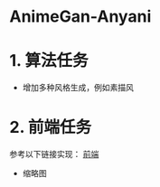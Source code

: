 # AnimeGan-Anyani

# 1. 算法任务
* 增加多种风格生成，例如素描风

# 2. 前端任务
参考以下链接实现：
[前端](https://github.com/TonyLianLong/AnimeGAN.js/tree/master)

* 缩略图

